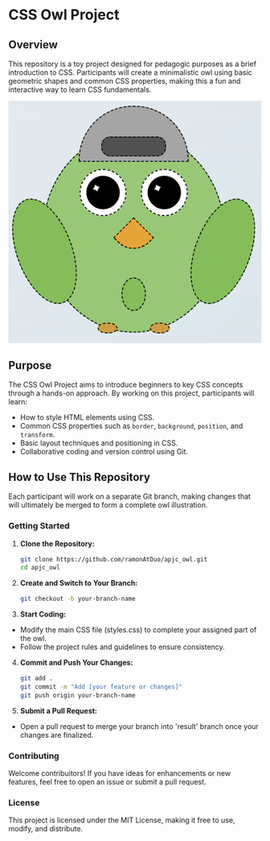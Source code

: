 # CSS Owl Project

## Overview

This repository is a toy project designed for pedagogic purposes as a brief introduction to CSS. Participants will create a minimalistic owl using basic geometric shapes and common CSS properties, making this a fun and interactive way to learn CSS fundamentals.

![Owl Image](./images/template.png)

## Purpose

The CSS Owl Project aims to introduce beginners to key CSS concepts through a hands-on approach. By working on this project, participants will learn:

- How to style HTML elements using CSS.
- Common CSS properties such as `border`, `background`, `position`, and `transform`.
- Basic layout techniques and positioning in CSS.
- Collaborative coding and version control using Git.

## How to Use This Repository

Each participant will work on a separate Git branch, making changes that will ultimately be merged to form a complete owl illustration.

### Getting Started

1. **Clone the Repository:**
   ```bash
   git clone https://github.com/ramonAtDuo/apjc_owl.git
   cd apjc_owl
2. **Create and Switch to Your Branch:**
   ```bash
   git checkout -b your-branch-name
3. **Start Coding:**
- Modify the main CSS file (styles.css) to complete your assigned part of the owl.
- Follow the project rules and guidelines to ensure consistency.
4. **Commit and Push Your Changes:**
    ```bash
    git add .
    git commit -m "Add [your feature or changes]"
    git push origin your-branch-name
5. **Submit a Pull Request:**
- Open a pull request to merge your branch into 'result' branch once your changes are finalized.

### Contributing
Welcome contribuitors! If you have ideas for enhancements or new features, feel free to open an issue or submit a pull request.

### License
This project is licensed under the MIT License, making it free to use, modify, and distribute.